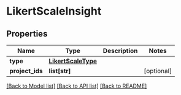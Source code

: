 # LikertScaleInsight

## Properties
Name | Type | Description | Notes
------------ | ------------- | ------------- | -------------
**type** | [**LikertScaleType**](LikertScaleType.md) |  | 
**project_ids** | **list[str]** |  | [optional] 

[[Back to Model list]](../README.md#documentation-for-models) [[Back to API list]](../README.md#documentation-for-api-endpoints) [[Back to README]](../README.md)


